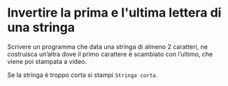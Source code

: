 # Invertire la prima e l'ultima lettera di una stringa

Scrivere un programma che data una stringa di almeno 2 caratteri, ne costruisca un’altra dove il primo carattere è
scambiato con l’ultimo, che viene poi stampata a video.

Se la stringa è troppo corta si stampi `Stringa corta`.